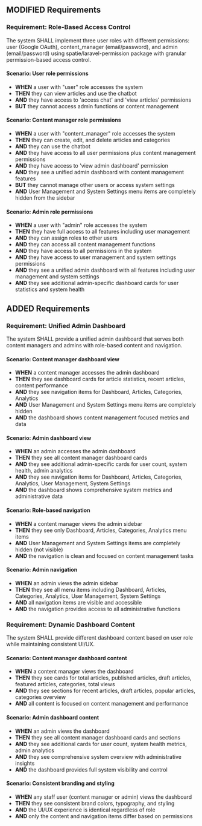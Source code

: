 ## MODIFIED Requirements
### Requirement: Role-Based Access Control
The system SHALL implement three user roles with different permissions: user (Google OAuth), content_manager (email/password), and admin (email/password) using spatie/laravel-permission package with granular permission-based access control.

#### Scenario: User role permissions
- **WHEN** a user with "user" role accesses the system
- **THEN** they can view articles and use the chatbot
- **AND** they have access to 'access chat' and 'view articles' permissions
- **BUT** they cannot access admin functions or content management

#### Scenario: Content manager role permissions
- **WHEN** a user with "content_manager" role accesses the system
- **THEN** they can create, edit, and delete articles and categories
- **AND** they can use the chatbot
- **AND** they have access to all user permissions plus content management permissions
- **AND** they have access to 'view admin dashboard' permission
- **AND** they see a unified admin dashboard with content management features
- **BUT** they cannot manage other users or access system settings
- **AND** User Management and System Settings menu items are completely hidden from the sidebar

#### Scenario: Admin role permissions
- **WHEN** a user with "admin" role accesses the system
- **THEN** they have full access to all features including user management
- **AND** they can assign roles to other users
- **AND** they can access all content management functions
- **AND** they have access to all permissions in the system
- **AND** they have access to user management and system settings permissions
- **AND** they see a unified admin dashboard with all features including user management and system settings
- **AND** they see additional admin-specific dashboard cards for user statistics and system health

## ADDED Requirements
### Requirement: Unified Admin Dashboard
The system SHALL provide a unified admin dashboard that serves both content managers and admins with role-based content and navigation.

#### Scenario: Content manager dashboard view
- **WHEN** a content manager accesses the admin dashboard
- **THEN** they see dashboard cards for article statistics, recent articles, content performance
- **AND** they see navigation items for Dashboard, Articles, Categories, Analytics
- **AND** User Management and System Settings menu items are completely hidden
- **AND** the dashboard shows content management focused metrics and data

#### Scenario: Admin dashboard view
- **WHEN** an admin accesses the admin dashboard
- **THEN** they see all content manager dashboard cards
- **AND** they see additional admin-specific cards for user count, system health, admin analytics
- **AND** they see navigation items for Dashboard, Articles, Categories, Analytics, User Management, System Settings
- **AND** the dashboard shows comprehensive system metrics and administrative data

#### Scenario: Role-based navigation
- **WHEN** a content manager views the admin sidebar
- **THEN** they see only Dashboard, Articles, Categories, Analytics menu items
- **AND** User Management and System Settings items are completely hidden (not visible)
- **AND** the navigation is clean and focused on content management tasks

#### Scenario: Admin navigation
- **WHEN** an admin views the admin sidebar
- **THEN** they see all menu items including Dashboard, Articles, Categories, Analytics, User Management, System Settings
- **AND** all navigation items are visible and accessible
- **AND** the navigation provides access to all administrative functions

### Requirement: Dynamic Dashboard Content
The system SHALL provide different dashboard content based on user role while maintaining consistent UI/UX.

#### Scenario: Content manager dashboard content
- **WHEN** a content manager views the dashboard
- **THEN** they see cards for total articles, published articles, draft articles, featured articles, categories, total views
- **AND** they see sections for recent articles, draft articles, popular articles, categories overview
- **AND** all content is focused on content management and performance

#### Scenario: Admin dashboard content
- **WHEN** an admin views the dashboard
- **THEN** they see all content manager dashboard cards and sections
- **AND** they see additional cards for user count, system health metrics, admin analytics
- **AND** they see comprehensive system overview with administrative insights
- **AND** the dashboard provides full system visibility and control

#### Scenario: Consistent branding and styling
- **WHEN** any staff user (content manager or admin) views the dashboard
- **THEN** they see consistent brand colors, typography, and styling
- **AND** the UI/UX experience is identical regardless of role
- **AND** only the content and navigation items differ based on permissions
